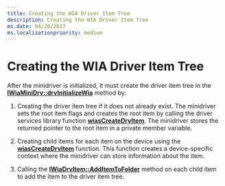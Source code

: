```yaml
---
title: Creating the WIA Driver Item Tree
description: Creating the WIA Driver Item Tree
ms.date: 04/20/2017
ms.localizationpriority: medium
---
```


# Creating the WIA Driver Item Tree





After the minidriver is initialized, it must create the driver item tree in the [**IWiaMiniDrv::drvInitializeWia**](/windows-hardware/drivers/ddi/wiamindr_lh/nf-wiamindr_lh-iwiaminidrv-drvinitializewia) method by:

1.  Creating the driver item tree if it does not already exist. The minidriver sets the root item flags and creates the root item by calling the driver services library function [**wiasCreateDrvItem**](/windows-hardware/drivers/ddi/wiamdef/nf-wiamdef-wiascreatedrvitem). The minidriver stores the returned pointer to the root item in a private member variable.

2.  Creating child items for each item on the device using the [**wiasCreateDrvItem**](/windows-hardware/drivers/ddi/wiamdef/nf-wiamdef-wiascreatedrvitem) function. This function creates a device-specific context where the minidriver can store information about the item.

3.  Calling the [**IWiaDrvItem::AddItemToFolder**](/windows-hardware/drivers/ddi/wiamindr_lh/nf-wiamindr_lh-iwiadrvitem-additemtofolder) method on each child item to add the item to the driver item tree.

 

